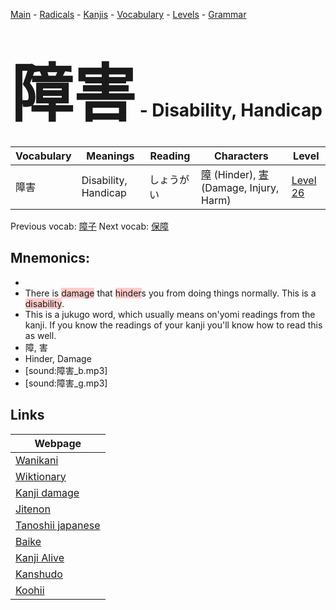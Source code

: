 <style> bigfont {font-size: 100px}</style>
[Main](../README.md) -
[Radicals](../radicals.md) -
[Kanjis](../kanjis.md) -
[Vocabulary](../vocabulary.md) -
[Levels](../levels.md) -
[Grammar](../grammar.md)
# <bigfont> 障害</bigfont> - Disability, Handicap 

| Vocabulary | Meanings | Reading | Characters | Level |
| --- | --- | --- | --- | --- |
| 障害 | Disability, Handicap | しょうがい |  [障](../kanjis/障.md) (Hinder), [害](../kanjis/害.md) (Damage, Injury, Harm) | [Level 26](../levels/wk_level26.md) |

Previous vocab: [障子](障子.md) Next vocab: [保障](保障.md) 

## Mnemonics:

* 
* There is <span style="background-color:#ffcccb"> damage</span> that <span style="background-color:#ffcccb"> hinder</span>s you from doing things normally. This is a <span style="background-color:#ffcccb"> disability</span>.
* This is a jukugo word, which usually means on'yomi readings from the kanji. If you know the readings of your kanji you'll know how to read this as well.
* 障, 害
* Hinder, Damage
* [sound:障害_b.mp3]
* [sound:障害_g.mp3]


## Links 

| Webpage |
| --- |
| [Wanikani          ](https://www.wanikani.com/kanji/障害) |
| [Wiktionary        ](https://en.wiktionary.org/wiki/障害) |
| [Kanji damage      ](http://www.kanjidamage.com/kanji/search?utf8=✓&q=障害) |
| [Jitenon           ](https://jitenon.com/kanji/障害) |
| [Tanoshii japanese ](https://www.tanoshiijapanese.com/dictionary/kanji.cfm?k=障害) |
| [Baike             ](https://baike.baidu.com/item/障害) |
| [Kanji Alive       ](https://app.kanjialive.com/障害) |
| [Kanshudo          ](https://www.kanshudo.com/searchmn?q=障害) |
| [Koohii            ](https://kanji.koohii.com/study/kanji/障害) |
